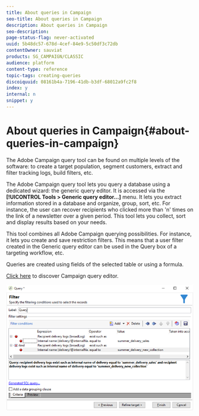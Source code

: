 ```yaml
---
title: About queries in Campaign
seo-title: About queries in Campaign
description: About queries in Campaign
seo-description: 
page-status-flag: never-activated
uuid: 5b48dc57-678d-4cef-84e9-5c50df3c72db
contentOwner: sauviat
products: SG_CAMPAIGN/CLASSIC
audience: platform
content-type: reference
topic-tags: creating-queries
discoiquuid: 08161b4a-7196-41db-b3df-68012a9fc2f8
index: y
internal: n
snippet: y
---
```


# About queries in Campaign{#about-queries-in-campaign}

The Adobe Campaign query tool can be found on multiple levels of the software: to create a target population, segment customers, extract and filter tracking logs, build filters, etc.

The Adobe Campaign query tool lets you query a database using a dedicated wizard: the generic query editor. It is accessed via the **[!UICONTROL Tools > Generic query editor...]** menu. It lets you extract information stored in a database and organize, group, sort, etc. For instance, the user can recover recipients who clicked more than 'n' times on the link of a newsletter over a given period. This tool lets you collect, sort and display results based on your needs.

This tool combines all Adobe Campaign querying possibilities. For instance, it lets you create and save restriction filters. This means that a user filter created in the Generic query editor can be used in the Query box of a targeting workflow, etc.

Queries are created using fields of the selected table or using a formula.

[Click here](../../workflow/using/query.md) to discover Campaign query editor.

![](assets/query_recipients_4.png)
